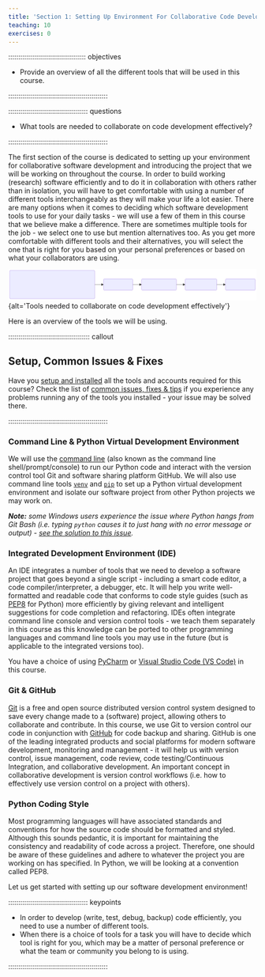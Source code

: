 ```yaml
---
title: 'Section 1: Setting Up Environment For Collaborative Code Development'
teaching: 10
exercises: 0
---
```


::::::::::::::::::::::::::::::::::::::: objectives

- Provide an overview of all the different tools that will be used in this course.

::::::::::::::::::::::::::::::::::::::::::::::::::

:::::::::::::::::::::::::::::::::::::::: questions

- What tools are needed to collaborate on code development effectively?

::::::::::::::::::::::::::::::::::::::::::::::::::

The first section of the course is dedicated to setting up your environment for collaborative software development
and introducing the project that we will be working on throughout the course.
In order to build working (research) software efficiently
and to do it in collaboration with others rather than in isolation,
you will have to get comfortable with using a number of different tools interchangeably
as they will make your life a lot easier.
There are many options when it comes to deciding
which software development tools to use for your daily tasks -
we will use a few of them in this course that we believe make a difference.
There are sometimes multiple tools for the job -
we select one to use but mention alternatives too.
As you get more comfortable with different tools and their alternatives,
you will select the one that is right for you based on your personal preferences
or based on what your collaborators are using.

![Section 1 Overview](fig/section1-overview.svg){alt='Tools needed to collaborate on code development effectively'}

<!---
Source of the above image can be rendered in the Mermaid live editor:
<https://mermaid.live/edit#pako:eNpdkttKAzEQhl9lyIVsoS14AtkLQW3RggVRUJC9GXdn20A2s0wmLSK-u0m3K2IuQpj83z-H5MvU3JApTet4X29RFB6fKw9p3RSnc3ghVes3EHsYooFb3aMQkN9ZYd-R18oPdzNYBXaoBOgbkOghm5dp77occdbTFBKmEd1fgwAnsFosw2jzShIsZ9yrsDvYhW3OOhjeW01E2h_ix8i8iU2J9-TcbJ-OSmP2p-XT1aTys9k13BZn82xu28_U1L-GahahWj2FMIFBf1ecpxGMgoZ25LjPBR-HgQEQeuE6MwOyKC7mcMfO4QcLqt3RUfuXbllAKAY6Qsvicg5r9LjJs_6taAB5RwI2zcjZltR2NDFT05F0aJv0cF9ZVRndUkeVKdOxoRaj08pU_jtJMSq_fPralCqRpib2TXqihcWNYGfKFl1IUWqssqyHz3D4E6NyebgZ6R79O_PIff8AoRHADA>

The mermaid source (with one less dash in arrows than needed):

flowchart LR
  A(1. Setting up
  software environment

  - Isolate and run code: command line, virtual environment & IDE
  - Version control and share code: Git & GitHub
  - Write well-written code: PEP8)

  A -> B(2. Verifying software correctness)
  B -> C(3. Software development as a process)
  C -> D(4. Collaborative development for reuse)
  D -> E(5. Managing software over its lifetime)
-->

Here is an overview of the tools we will be using.

:::::::::::::::::::::::::::::::::::::::::  callout

## Setup, Common Issues \& Fixes

Have you [setup and installed](../learners/setup.md) all the tools and accounts required for this course?
Check the list of [common issues, fixes \& tips](../learners/common-issues.md)
if you experience any problems running any of the tools you installed -
your issue may be solved there.


::::::::::::::::::::::::::::::::::::::::::::::::::

### Command Line \& Python Virtual Development Environment

We will use the [command line](https://en.wikipedia.org/wiki/Shell_\(computing\))
(also known as the command line shell/prompt/console)
to run our Python code
and interact with the version control tool Git and software sharing platform GitHub.
We will also use command line tools
[`venv`](https://docs.python.org/3/library/venv.html)
and [`pip`](https://pip.pypa.io/en/stable/)
to set up a Python virtual development environment
and isolate our software project from other Python projects we may work on.

***Note:** some Windows users experience the issue where Python hangs from Git Bash
(i.e. typing `python` causes it to just hang with no error message or output) -
[see the solution to this issue](../learners/common-issues.md#python-hangs-in-git-bash).*

### Integrated Development Environment (IDE)

An IDE integrates a number of tools that we need
to develop a software project that goes beyond a single script -
including a smart code editor, a code compiler/interpreter, a debugger, etc.
It will help you write well-formatted and readable code that conforms to code style guides
(such as [PEP8](https://www.python.org/dev/peps/pep-0008/) for Python)
more efficiently by giving relevant and intelligent suggestions
for code completion and refactoring.
IDEs often integrate command line console and version control tools -
we teach them separately in this course
as this knowledge can be ported to other programming languages
and command line tools you may use in the future
(but is applicable to the integrated versions too).

You have a choice of using [PyCharm](https://www.jetbrains.com/pycharm/) or [Visual Studio Code (VS Code)](https://code.visualstudio.com/) in this course.

### Git \& GitHub

[Git](https://git-scm.com/) is a free and open source distributed version control system
designed to save every change made to a (software) project,
allowing others to collaborate and contribute.
In this course, we use Git to version control our code in conjunction with [GitHub](https://github.com/)
for code backup and sharing.
GitHub is one of the leading integrated products and social platforms
for modern software development, monitoring and management -
it will help us with
version control,
issue management,
code review,
code testing/Continuous Integration,
and collaborative development.
An important concept in collaborative development is version control workflows
(i.e. how to effectively use version control on a project with others).

### Python Coding Style

Most programming languages will have associated standards and conventions for how the source code
should be formatted and styled.
Although this sounds pedantic,
it is important for maintaining the consistency and readability of code across a project.
Therefore, one should be aware of these guidelines
and adhere to whatever the project you are working on has specified.
In Python, we will be looking at a convention called PEP8.

Let us get started with setting up our software development environment!



:::::::::::::::::::::::::::::::::::::::: keypoints

- In order to develop (write, test, debug, backup) code efficiently, you need to use a number of different tools.
- When there is a choice of tools for a task you will have to decide which tool is right for you, which may be a matter of personal preference or what the team or community you belong to is using.

::::::::::::::::::::::::::::::::::::::::::::::::::


